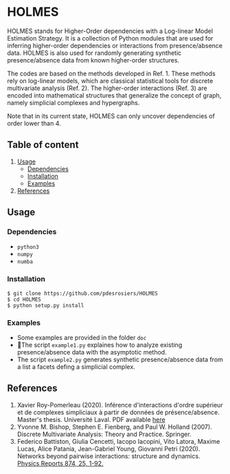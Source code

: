 # HOLMES

HOLMES stands for Higher-Order dependencies with a Log-linear Model Estimation Strategy. It is a collection of Python modules that are used for inferring higher-order dependencies or interactions from presence/absence data.  HOLMES is also used for randomly generating synthetic presence/absence data from known higher-order structures.  

The codes are based on the methods developed in Ref. 1.  These methods rely on log-linear models, which are classical statistical tools for discrete multivariate analysis (Ref. 2). The higher-order interactions (Ref. 3) are encoded into mathematical structures that generalize the concept of graph, namely simplicial complexes and hypergraphs.

Note that in its current state, HOLMES can only uncover dependencies of order lower than 4.
## Table of content

1. [Usage](#usage)
    * [Dependencies](#dependencies)
    * [Installation](#installation)
    * [Examples](#examples)
2. [References](#references)

## Usage
### Dependencies

* `python3`
* `numpy`
* `numba`
 

### Installation

```
$ git clone https://github.com/pdesrosiers/HOLMES
$ cd HOLMES
$ python setup.py install
```

### Examples

* Some examples are provided in the folder `doc` 
* The script `example1.py` explaines how to analyze existing presence/absence data with the asymptotic method.
* The script `example2.py` generates synthetic presence/absence data from a list a facets defing a simplicial complex.

## References

1. Xavier Roy-Pomerleau (2020). Inférence d'interactions d'ordre supérieur et de complexes simpliciaux à partir de données de présence/absence.  Master's thesis.  Université Laval. PDF available [here](https://dynamicalab.github.io/assets/pdf/theses/Roy-Pomerleau20_master.pdf)
2. Yvonne M. Bishop, Stephen E. Fienberg, and Paul W. Holland (2007). Discrete Multivariate Analysis: Theory and Practice. Springer.
3. Federico Battiston, Giulia Cencetti, Iacopo Iacopini, Vito Latora, Maxime Lucas, Alice Patania, Jean-Gabriel Young, Giovanni Petri (2020). Networks beyond pairwise interactions: structure and dynamics. [Physics Reports 874, 25, 1-92.](https://doi.org/10.1016/j.physrep.2020.05.004)
